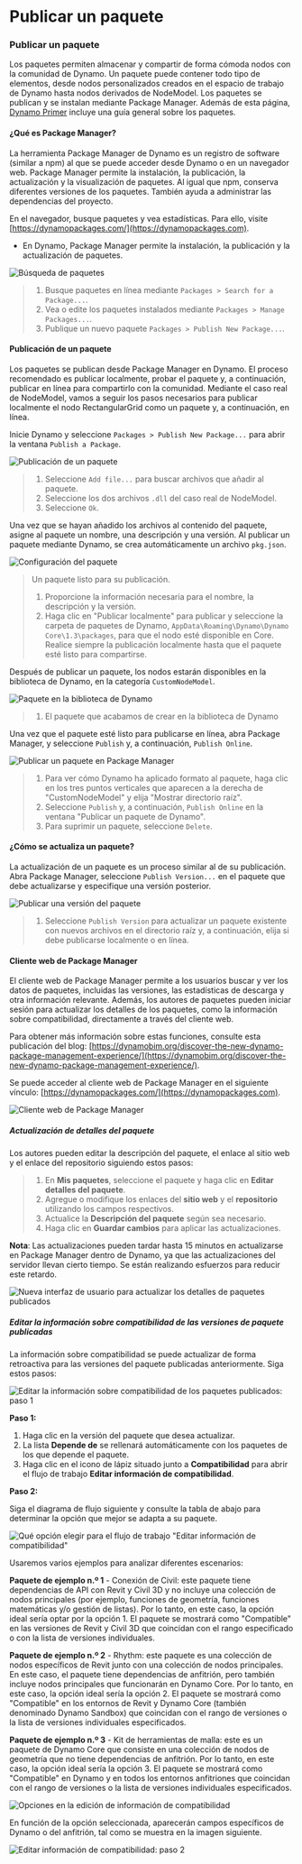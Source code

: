 # Publicar un paquete

### Publicar un paquete <a href="#publish-a-package" id="publish-a-package"></a>

Los paquetes permiten almacenar y compartir de forma cómoda nodos con la comunidad de Dynamo. Un paquete puede contener todo tipo de elementos, desde nodos personalizados creados en el espacio de trabajo de Dynamo hasta nodos derivados de NodeModel. Los paquetes se publican y se instalan mediante Package Manager. Además de esta página, [Dynamo Primer](https://primer2.dynamobim.org/6_custom_nodes_and_packages/6-2_packages/1-introduction) incluye una guía general sobre los paquetes.

#### ¿Qué es Package Manager? <a href="#what-is-a-package-manager" id="what-is-a-package-manager"></a>

La herramienta Package Manager de Dynamo es un registro de software (similar a npm) al que se puede acceder desde Dynamo o en un navegador web. Package Manager permite la instalación, la publicación, la actualización y la visualización de paquetes. Al igual que npm, conserva diferentes versiones de los paquetes. También ayuda a administrar las dependencias del proyecto.

En el navegador, busque paquetes y vea estadísticas. Para ello, visite [https://dynamopackages.com/](https://dynamopackages.com).

* En Dynamo, Package Manager permite la instalación, la publicación y la actualización de paquetes.

![Búsqueda de paquetes](images/dynamopackagemanager.jpg)

> 1. Busque paquetes en línea mediante `Packages > Search for a Package...`.
> 2. Vea o edite los paquetes instalados mediante `Packages > Manage Packages...`.
> 3. Publique un nuevo paquete `Packages > Publish New Package...`.

#### Publicación de un paquete <a href="#publishing-a-package" id="publishing-a-package"></a>

Los paquetes se publican desde Package Manager en Dynamo. El proceso recomendado es publicar localmente, probar el paquete y, a continuación, publicar en línea para compartirlo con la comunidad. Mediante el caso real de NodeModel, vamos a seguir los pasos necesarios para publicar localmente el nodo RectangularGrid como un paquete y, a continuación, en línea.

Inicie Dynamo y seleccione `Packages > Publish New Package...` para abrir la ventana `Publish a Package`.

![Publicación de un paquete](images/dyn-publish-package-add-files.jpg)

> 1. Seleccione `Add file...` para buscar archivos que añadir al paquete.
> 2. Seleccione los dos archivos `.dll` del caso real de NodeModel.
> 3. Seleccione `Ok`.

Una vez que se hayan añadido los archivos al contenido del paquete, asigne al paquete un nombre, una descripción y una versión. Al publicar un paquete mediante Dynamo, se crea automáticamente un archivo `pkg.json`.

![Configuración del paquete](images/dyn-publish-package.jpg)

> Un paquete listo para su publicación.
>
> 1. Proporcione la información necesaria para el nombre, la descripción y la versión.
> 2. Haga clic en "Publicar localmente" para publicar y seleccione la carpeta de paquetes de Dynamo, `AppData\Roaming\Dynamo\Dynamo Core\1.3\packages`, para que el nodo esté disponible en Core. Realice siempre la publicación localmente hasta que el paquete esté listo para compartirse.

Después de publicar un paquete, los nodos estarán disponibles en la biblioteca de Dynamo, en la categoría `CustomNodeModel`.

![Paquete en la biblioteca de Dynamo](images/dyn-publish-package-library.jpg)

> 1. El paquete que acabamos de crear en la biblioteca de Dynamo

Una vez que el paquete esté listo para publicarse en línea, abra Package Manager, y seleccione `Publish` y, a continuación, `Publish Online`.

![Publicar un paquete en Package Manager](images/dyn-publish-package-directory.jpg)

> 1. Para ver cómo Dynamo ha aplicado formato al paquete, haga clic en los tres puntos verticales que aparecen a la derecha de "CustomNodeModel" y elija "Mostrar directorio raíz".
> 2. Seleccione `Publish` y, a continuación, `Publish Online` en la ventana "Publicar un paquete de Dynamo".
> 3. Para suprimir un paquete, seleccione `Delete`.

#### ¿Cómo se actualiza un paquete? <a href="#how-do-i-update-a-package" id="how-do-i-update-a-package"></a>

La actualización de un paquete es un proceso similar al de su publicación. Abra Package Manager, seleccione `Publish Version...` en el paquete que debe actualizarse y especifique una versión posterior.

![Publicar una versión del paquete](images/dyn-publish-package-version.jpg)

> 1. Seleccione `Publish Version` para actualizar un paquete existente con nuevos archivos en el directorio raíz y, a continuación, elija si debe publicarse localmente o en línea.

#### Cliente web de Package Manager <a href="#package-manager-web-client" id="package-manager-web-client"></a>

El cliente web de Package Manager permite a los usuarios buscar y ver los datos de paquetes, incluidas las versiones, las estadísticas de descarga y otra información relevante. Además, los autores de paquetes pueden iniciar sesión para actualizar los detalles de los paquetes, como la información sobre compatibilidad, directamente a través del cliente web.

Para obtener más información sobre estas funciones, consulte esta publicación del blog: [https://dynamobim.org/discover-the-new-dynamo-package-management-experience/](https://dynamobim.org/discover-the-new-dynamo-package-management-experience/).

Se puede acceder al cliente web de Package Manager en el siguiente vínculo: [https://dynamopackages.com/](https://dynamopackages.com).

![Cliente web de Package Manager](images/packagemanager-browser.jpg)

##### Actualización de detalles del paquete

Los autores pueden editar la descripción del paquete, el enlace al sitio web y el enlace del repositorio siguiendo estos pasos:  

> 1. En **Mis paquetes**, seleccione el paquete y haga clic en **Editar detalles del paquete**.  
> 2. Agregue o modifique los enlaces del **sitio web** y el **repositorio** utilizando los campos respectivos.  
> 3. Actualice la **Descripción del paquete** según sea necesario.  
> 4. Haga clic en **Guardar cambios** para aplicar las actualizaciones.  

 **Nota**: Las actualizaciones pueden tardar hasta 15 minutos en actualizarse en Package Manager dentro de Dynamo, ya que las actualizaciones del servidor llevan cierto tiempo. Se están realizando esfuerzos para reducir este retardo.  

 ![Nueva interfaz de usuario para actualizar los detalles de paquetes publicados](images/Package-Manager_Image_5.png)

##### Editar la información sobre compatibilidad de las versiones de paquete publicadas  

La información sobre compatibilidad se puede actualizar de forma retroactiva para las versiones del paquete publicadas anteriormente. Siga estos pasos:  

![Editar la información sobre compatibilidad de los paquetes publicados: paso 1](images/Package-Manager_Image_6.png)

**Paso 1:**  

1. Haga clic en la versión del paquete que desea actualizar.  
2. La lista **Depende de** se rellenará automáticamente con los paquetes de los que depende el paquete.  
3. Haga clic en el icono de lápiz situado junto a **Compatibilidad** para abrir el flujo de trabajo **Editar información de compatibilidad**.  

**Paso 2:**  

Siga el diagrama de flujo siguiente y consulte la tabla de abajo para determinar la opción que mejor se adapta a su paquete.

![Qué opción elegir para el flujo de trabajo "Editar información de compatibilidad"](images/Package-Manager_Image_7.png)

Usaremos varios ejemplos para analizar diferentes escenarios:

**Paquete de ejemplo n.º 1** \- Conexión de Civil: este paquete tiene dependencias de API con Revit y Civil 3D y no incluye una colección de nodos principales (por ejemplo, funciones de geometría, funciones matemáticas y/o gestión de listas). Por lo tanto, en este caso, la opción ideal sería optar por la opción 1. El paquete se mostrará como "Compatible" en las versiones de Revit y Civil 3D que coincidan con el rango especificado o con la lista de versiones individuales.

**Paquete de ejemplo n.º 2** \- Rhythm: este paquete es una colección de nodos específicos de Revit junto con una colección de nodos principales. En este caso, el paquete tiene dependencias de anfitrión, pero también incluye nodos principales que funcionarán en Dynamo Core. Por lo tanto, en este caso, la opción ideal sería la opción 2. El paquete se mostrará como "Compatible" en los entornos de Revit y Dynamo Core (también denominado Dynamo Sandbox) que coincidan con el rango de versiones o la lista de versiones individuales especificados.

**Paquete de ejemplo n.º 3** \- Kit de herramientas de malla: este es un paquete de Dynamo Core que consiste en una colección de nodos de geometría que no tiene dependencias de anfitrión. Por lo tanto, en este caso, la opción ideal sería la opción 3. El paquete se mostrará como "Compatible" en Dynamo y en todos los entornos anfitriones que coincidan con el rango de versiones o la lista de versiones individuales especificados.

![Opciones en la edición de información de compatibilidad](images/Package-Manager_Image_8.png)

En función de la opción seleccionada, aparecerán campos específicos de Dynamo o del anfitrión, tal como se muestra en la imagen siguiente.

![Editar información de compatibilidad: paso 2](images/Package-Manager_Image_9.png)
